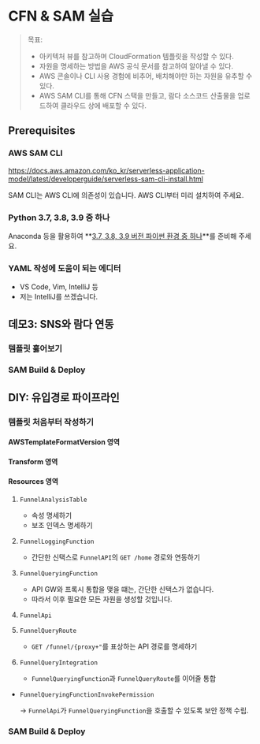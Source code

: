 # CFN & SAM 실습

> 목표: 
> - 아키텍처 뷰를 참고하며 CloudFormation 템플릿을 작성할 수 있다. 
> - 자원을 명세하는 방법을 AWS 공식 문서를 참고하여 알아낼 수 있다. 
> - AWS 콘솔이나 CLI 사용 경험에 비추어, 배치해야만 하는 자원을 유추할 수 있다.
> - AWS SAM CLI를 통해 CFN 스택을 만들고, 람다 소스코드 산출물을 업로드하여 클라우드 상에 배포할 수 있다.

## Prerequisites

### AWS SAM CLI

https://docs.aws.amazon.com/ko_kr/serverless-application-model/latest/developerguide/serverless-sam-cli-install.html

SAM CLI는 AWS CLI에 의존성이 있습니다. AWS CLI부터 미리 설치하여 주세요.

### Python 3.7, 3.8, 3.9 중 하나

Anaconda 등을 활용하여 **<u>3.7, 3.8, 3.9 버전 파이썬 환경 중 하나</u>**를 준비해 주세요.

### YAML 작성에 도움이 되는 에디터

- VS Code, Vim, IntelliJ 등
- 저는 IntelliJ를 쓰겠습니다.

## 데모3: SNS와 람다 연동

### 템플릿 훓어보기

### SAM Build & Deploy

## DIY: 유입경로 파이프라인

### 템플릿 처음부터 작성하기

#### AWSTemplateFormatVersion 영역

#### Transform 영역

#### Resources 영역

1. `FunnelAnalysisTable` 
   - 속성 명세하기
   - 보조 인덱스 명세하기

2. `FunnelLoggingFunction`
   - 간단한 신택스로 `FunnelAPI`의 `GET /home` 경로와 연동하기

3. `FunnelQueryingFunction`
   - API GW와 프록시 통합을 맺을 떄는, 간단한 신택스가 없습니다. 
   - 따라서 이후 필요한 모든 자원을 생성할 것입니다.

4. `FunnelApi`
5. `FunnelQueryRoute` 
   - `GET /funnel/{proxy+"`를 표상하는 API 경로를 명세하기

6. `FunnelQueryIntegration`
   - `FunnelQueryingFunction`과 `FunnelQueryRoute`를 이어줄 통합

- `FunnelQueryingFunctionInvokePermission`

  → `FunnelApi`가 `FunnelQueryingFunction`을 호출할 수 있도록 보안 정책 수립.

### SAM Build & Deploy
